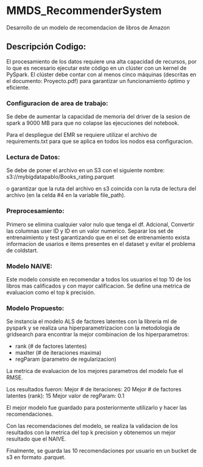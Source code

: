 # MMDS_RecommenderSystem
Desarrollo de un modelo de recomendacion de libros de Amazon

## Descripción Codigo:

El procesamiento de los datos requiere una alta capacidad de recursos, por lo que es necesario ejecutar este código en un clúster con un kernel de PySpark. El clúster debe contar con al menos cinco máquinas (descritas en el documento: Proyecto.pdf) para garantizar un funcionamiento óptimo y eficiente.

### Configuracion de area de trabajo:

Se debe de aumentar la capacidad de memoria del driver de la sesion de spark a 9000 MB para que no colapse las ejecuciones del notebook.

Para el despliegue del EMR se requiere utilizar el archivo de requirements.txt para que se aplica en todos los nodos esa configuracion.

### Lectura de Datos:

Se debe de poner el archivo en un S3 con el siguiente nombre:
s3://mybigdatapablo/Books_rating.parquet

o garantizar que la ruta del archivo en s3 coincida con la ruta de lectura del archivo (en la celda #4 en la variable file_path).

### Preprocesamiento:

Primero se elimina cualquier valor nulo que tenga el df. Adcional, Convertir las columnas user ID y ID en un valor numerico. Separar los set de entrenaimiento y test garantizando que en el set de entrenamiento exista informacion de usarios e items presentes en el dataset y evitar el problema de coldstart.

### Modelo NAIVE:

Este modelo consiste en recomendar a todos los usuarios el top 10 de los libros mas calificados y con mayor calificacion. Se define una metrica de evaluacion como el top k precisión.

### Modelo Propuesto:

Se instancia el modelo ALS de factores latentes con la libreria ml de pyspark y se realiza una hiperparametrizacion con la metodologia de gridsearch para encontrar la mejor combinacion de los hiperparametros:
- rank (# de factores latentes)
- maxIter (# de iteraciones maxima)
- regParam (parametro de regularizacion)

La metrica de evaluacion de los mejores parametros del modelo fue el RMSE.

Los resultados fueron:
Mejor # de iteraciones: 20
Mejor # de factores latentes (rank): 15
Mejor valor de regParam: 0.1

El mejor modelo fue guardado para posteriormente utilizarlo y hacer las recomendaciones.

Con las recomendaciones del modelo, se realiza la validacion de los resultados con la metrica del top k precision y obtenemos un mejor resultado que el NAIVE.

Finalmente, se guarda las 10 recomendaciones por usuario en un bucket de s3 en formato .parquet.
